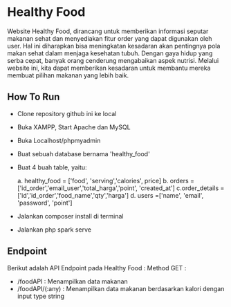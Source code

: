 # Healthy Food

Website Healthy Food, dirancang untuk memberikan informasi seputar makanan sehat dan menyediakan fitur order yang dapat digunakan oleh user. Hal ini diharapkan bisa meningkatan kesadaran akan pentingnya pola makan sehat dalam menjaga kesehatan tubuh. Dengan gaya hidup yang serba cepat, banyak orang cenderung mengabaikan aspek nutrisi. Melalui website ini, kita dapat memberikan kesadaran untuk membantu mereka membuat pilihan makanan yang lebih baik.

## How To Run

- Clone repository github ini ke local
- Buka XAMPP, Start Apache dan MySQL
- Buka Localhost/phpmyadmin
- Buat sebuah database bernama 'healthy_food'
- Buat 4 buah table, yaitu:

  a. healthy_food = ['food', 'serving','calories', price]
  b. orders = ['id_order','email_user','total_harga','point', 'created_at']
  c.order_details = ['id','id_order','food_name','qty','harga']
  d. users =['name', 'email', 'password', 'point']

- Jalankan composer install di terminal
- Jalankan php spark serve

## Endpoint

Berikut adalah API Endpoint pada Healthy Food :
Method GET :

- /foodAPI : Menampilkan data makanan
- /foodAPI/(:any) : Menampilkan data makanan berdasarkan kalori dengan input type string
